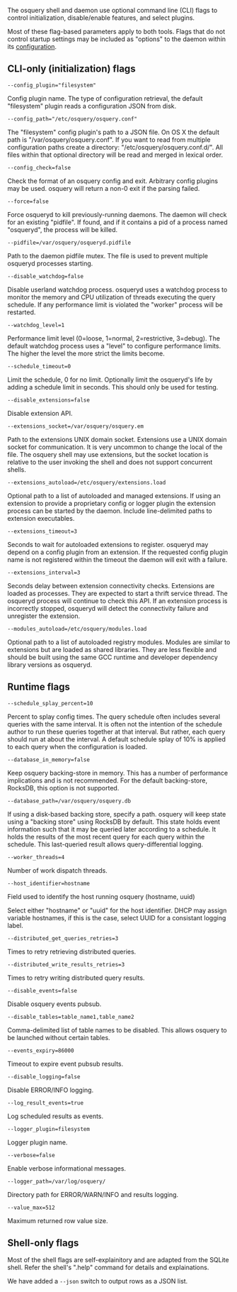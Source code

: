 The osquery shell and daemon use optional command line (CLI) flags to control
initialization, disable/enable features, and select plugins.

Most of these flag-based parameters apply to both tools. Flags that do not
control startup settings may be included as "options" to the daemon within its [configuration](../deployment/configuration.md).

## CLI-only (initialization) flags

`--config_plugin="filesystem"`

Config plugin name. The type of configuration retrieval, the default "filesystem" plugin reads a configuration JSON from disk.

`--config_path="/etc/osquery/osquery.conf"`

The "filesystem" config plugin's path to a JSON file.
On OS X the default path is "/var/osquery/osquery.conf".
If you want to read from multiple configuration paths create a directory: "/etc/osquery/osquery.conf.d/".
All files within that optional directory will be read and merged in lexical order.

`--config_check=false`

Check the format of an osquery config and exit. Arbitrary config plugins may be used. osquery will return a non-0 exit if the parsing failed.

`--force=false`

Force osqueryd to kill previously-running daemons. The daemon will check for an existing "pidfile". If found, and if it contains a pid of a process named "osqueryd", the process will be killed.

`--pidfile=/var/osquery/osqueryd.pidfile`

Path to the daemon pidfile mutex.
The file is used to prevent multiple osqueryd processes starting.

`--disable_watchdog=false`

Disable userland watchdog process.
osqueryd uses a watchdog process to monitor the memory and CPU utilization
of threads executing the query schedule. If any performance limit is violated
the "worker" process will be restarted.

`--watchdog_level=1`

Performance limit level (0=loose, 1=normal, 2=restrictive, 3=debug). The default watchdog process uses a "level" to configure performance limits.
The higher the level the more strict the limits become.

`--schedule_timeout=0`

Limit the schedule, 0 for no limit. Optionally limit the osqueryd's life by adding a schedule limit in seconds.
This should only be used for testing.

`--disable_extensions=false`

Disable extension API.

`--extensions_socket=/var/osquery/osquery.em`

Path to the extensions UNIX domain socket.
Extensions use a UNIX domain socket for communication.
It is very uncommon to change the local of the file.
The osquery shell may use extensions, but the socket location is relative to the
user invoking the shell and does not support concurrent shells.

`--extensions_autoload=/etc/osquery/extensions.load`

Optional path to a list of autoloaded and managed extensions.
If using an extension to provide a proprietary config or logger plugin the extension process can be started by the daemon. Include line-delimited paths to extension executables.

`--extensions_timeout=3`

Seconds to wait for autoloaded extensions to register.
osqueryd may depend on a config plugin from an extension. If the requested config plugin name is not registered within the timeout the daemon will exit with a failure.

`--extensions_interval=3`

Seconds delay between extension connectivity checks.
Extensions are loaded as processes. They are expected to start a thrift service thread. The osqueryd process will continue to check this API. If an extension process is incorrectly stopped, osqueryd will detect the connectivity failure and unregister the extension.


`--modules_autoload=/etc/osquery/modules.load`

Optional path to a list of autoloaded registry modules. Modules are similar to extensions but are loaded as shared libraries. They are less flexible and should be built using the same GCC runtime and developer dependency library versions as osqueryd.

## Runtime flags

`--schedule_splay_percent=10`

Percent to splay config times.
The query schedule often includes several queries with the same interval.
It is often not the intention of the schedule author to run these queries together
at that interval. But rather, each query should run at about the interval.
A default schedule splay of 10% is applied to each query when the configuration is loaded.

`--database_in_memory=false`

Keep osquery backing-store in memory.
This has a number of performance implications and is not recommended.
For the default backing-store, RocksDB, this option is not supported.

`--database_path=/var/osquery/osquery.db`

If using a disk-based backing store, specify a path.
osquery will keep state using a "backing store" using RocksDB by default.
This state holds event information such that it may be queried later according
to a schedule. It holds the results of the most recent query for each query within
the schedule. This last-queried result allows query-differential logging.

`--worker_threads=4`

Number of work dispatch threads.

`--host_identifier=hostname`

Field used to identify the host running osquery (hostname, uuid)

Select either "hostname" or "uuid" for the host identifier.
DHCP may assign variable hostnames, if this is the case, select UUID for a
consistant logging label.

`--distributed_get_queries_retries=3`

Times to retry retrieving distributed queries.

`--distributed_write_results_retries=3`

Times to retry writing distributed query results.

`--disable_events=false`

Disable osquery events pubsub.

`--disable_tables=table_name1,table_name2`

Comma-delimited list of table names to be disabled.
This allows osquery to be launched without certain tables.

`--events_expiry=86000`

Timeout to expire event pubsub results.

`--disable_logging=false`

Disable ERROR/INFO logging.

`--log_result_events=true`

Log scheduled results as events.

`--logger_plugin=filesystem`

Logger plugin name.

`--verbose=false`

Enable verbose informational messages.

`--logger_path=/var/log/osquery/`

Directory path for ERROR/WARN/INFO and results logging.

`--value_max=512`

Maximum returned row value size.

## Shell-only flags

Most of the shell flags are self-explainitory and are adapted from the SQLite shell. Refer the shell's ".help" command for details and explainations.

We have added a `--json` switch to output rows as a JSON list.
